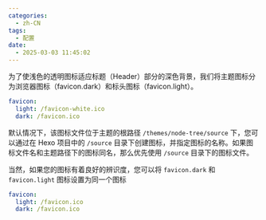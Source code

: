```yaml
---
categories:
  - zh-CN
tags:
  - 配置
date:
  - 2025-03-03 11:45:02
---
```


为了使浅色的透明图标适应标题（Header）部分的深色背景，我们将主题图标分为浏览器图标（favicon.dark）和标头图标（favicon.light）。

``` yml _config.node-tree.yml
favicon:
  light: /favicon-white.ico
  dark: /favicon.ico
```

默认情况下，该图标文件位于主题的根路径 `/themes/node-tree/source` 下，您可以通过在 Hexo 项目中的 `/source` 目录下创建图标，并指定图标的名称。如果图标文件名和主题路径下的图标同名，那么优先使用 `/source` 目录下的图标文件。

当然，如果您的图标有着良好的辨识度，您可以将 `favicon.dark` 和 `favicon.light` 图标设置为同一个图标

``` yml _config.node-tree.yml
favicon:
  light: /favicon.ico
  dark: /favicon.ico
```